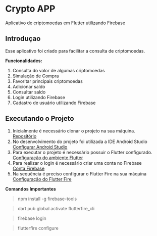 # Crypto APP

Aplicativo de criptomoedas em Flutter utilizando Firebase

## Introduçao
Esse aplicativo foi criado para facilitar a consulta de criptomoedas.

**Funcionalidades:**
1. Consulta do valor de algumas criptomoedas
2. Simulação de Compra
3. Favoritar principais criptomoedas
4. Adicionar saldo
5. Consultar saldo
6. Login utilizando Firebase
7. Cadastro de usuário utilizando Firebase

## Executando o Projeto
1. Inicialmente é necessário clonar o projeto na sua máquina.  
   [Repositório](https://github.com/WillianCorreia/Crypto-App.git)
2. No desenvolvimento do projeto foi utilizada a IDE Android Studio  
   [Configurar Android Studio](https://developer.android.com/studio)
3. Para executar o projeto é necessário possuir o Flutter configurado.  
   [Configuração do ambiente Flutter](https://docs.flutter.dev/get-started/install)
4. Para realizar o login é necessário criar uma conta no Firebase  
   [Conta Firebase](https://firebase.google.com/)
5. Na sequência é preciso configurar o Flutter Fire na sua máquina  
   [Configuração do Flutter Fire](https://firebase.flutter.dev/docs/overview/)

**Comandos Importantes**
> npm install -g firebase-tools

> dart pub global activate flutterfire_cli

> firebase login

> flutterfire configure